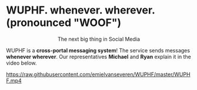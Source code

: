 # WUPHF. whenever. wherever. (pronounced "WOOF")

<div align="center">The next big thing in Social Media</div>

WUPHF is a **cross-portal messaging system**! The service sends messages **whenever wherever**. 
Our representatives **Michael** and **Ryan** explain it in the video below.

https://raw.githubusercontent.com/emielvanseveren/WUPHF/master/WUPHF.mp4



